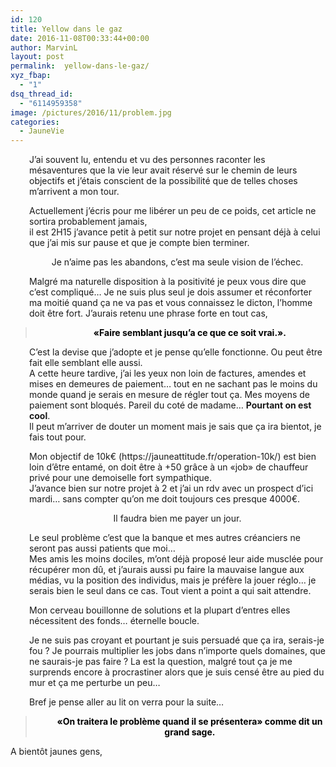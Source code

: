 ```yaml
---
id: 120
title: Yellow dans le gaz
date: 2016-11-08T00:33:44+00:00
author: MarvinL
layout: post
permalink:  yellow-dans-le-gaz/
xyz_fbap:
  - "1"
dsq_thread_id:
  - "6114959358"
image: /pictures/2016/11/problem.jpg
categories:
  - JauneVie
---
```

<p style="padding-left: 30px;">
  J&rsquo;ai souvent lu, entendu et vu des personnes raconter les mésaventures que la vie leur avait réservé sur le chemin de leurs objectifs et j&rsquo;étais conscient de la possibilité que de telles choses m&rsquo;arrivent a mon tour.
</p>

<p style="padding-left: 30px;">
  Actuellement j&rsquo;écris pour me libérer un peu de ce poids, cet article ne sortira probablement jamais,<br /> il est 2H15 j&rsquo;avance petit à petit sur notre projet en pensant déjà à celui que j&rsquo;ai mis sur pause et que je compte bien terminer.
</p>

<p style="padding-left: 30px; text-align: center;">
  Je n&rsquo;aime pas les abandons, c&rsquo;est ma seule vision de l&rsquo;échec.
</p>

<p style="padding-left: 30px; text-align: left;">
  Malgré ma naturelle disposition à la positivité je peux vous dire que c&rsquo;est compliqué… Je ne suis plus seul je dois assumer et réconforter ma moitié quand ça ne va pas et vous connaissez le dicton, l&rsquo;homme doit être fort. J&rsquo;aurais retenu une phrase forte en tout cas,
</p>

> <p style="padding-left: 30px; text-align: center;">
>   <strong><span style="color: #000000;">«Faire semblant jusqu&rsquo;a ce que ce soit vrai.».</span></strong>
> </p>

<p style="padding-left: 30px; text-align: left;">
  C&rsquo;est la devise que j&rsquo;adopte et je pense qu&rsquo;elle fonctionne. Ou peut être fait elle semblant elle aussi.<br /> A cette heure tardive, j&rsquo;ai les yeux non loin de factures, amendes et mises en demeures de paiement… tout en ne sachant pas le moins du monde quand je serais en mesure de régler tout ça. Mes moyens de paiement sont bloqués. Pareil du coté de madame… <strong>Pourtant on est cool</strong>.<br /> Il peut m&rsquo;arriver de douter un moment mais je sais que ça ira bientot, je fais tout pour.
</p>

<p style="padding-left: 30px; text-align: left;">
  Mon objectif de 10k€ (https://jauneattitude.fr/operation-10k/) est bien loin d’être entamé, on doit être à +50 grâce à un «job» de chauffeur privé pour une demoiselle fort sympathique.<br /> J&rsquo;avance bien sur notre projet à 2 et j&rsquo;ai un rdv avec un prospect d&rsquo;ici mardi… sans compter qu&rsquo;on me doit toujours ces presque 4000€.
</p>

<p style="padding-left: 30px; text-align: center;">
  Il faudra bien me payer un jour.
</p>

<p style="padding-left: 30px; text-align: left;">
  Le seul problème c&rsquo;est que la banque et mes autres créanciers ne seront pas aussi patients que moi…<br /> Mes amis les moins dociles, m&rsquo;ont déjà proposé leur aide musclée pour récupérer mon dû, et j&rsquo;aurais aussi pu faire  la mauvaise langue aux médias, vu la position des individus, mais je préfère la jouer réglo… je serais bien le seul dans ce cas. Tout vient a point a qui sait attendre.
</p>

<p style="padding-left: 30px; text-align: left;">
  Mon cerveau bouillonne de solutions et la plupart d&rsquo;entres elles nécessitent des fonds… éternelle boucle.
</p>

<p style="padding-left: 30px; text-align: left;">
  Je ne suis pas croyant et pourtant je suis persuadé que ça ira, serais-je fou ? Je pourrais multiplier les jobs dans n&rsquo;importe quels domaines, que ne saurais-je pas faire ? La est la question,  malgré tout ça je me surprends encore à procrastiner alors que je suis censé être au pied du mur et ça me perturbe un peu…
</p>

<p style="padding-left: 30px; text-align: left;">
  Bref je pense aller au lit on verra pour la suite…
</p>

> <p style="padding-left: 30px; text-align: center;">
>   <strong><span style="color: #000000;">«On traitera le problème quand il se présentera» comme dit un grand sage.</span></strong>
> </p>

A bientôt jaunes gens,
